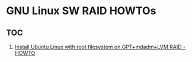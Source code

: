 # GNU Linux SW RAID HOWTOs

TOC
---
1. <a href=https://github.com/xsub/GNU-Linux-SW-RAID-HOWTOs/blob/main/Linux_root_filesystem_on_GPT%2Bmdadm%2BLVM_RAID%2B_HOWTO.md>Install Ubuntu Linux with root filesystem on GPT+mdadm+LVM RAID - HOWTO</a>
